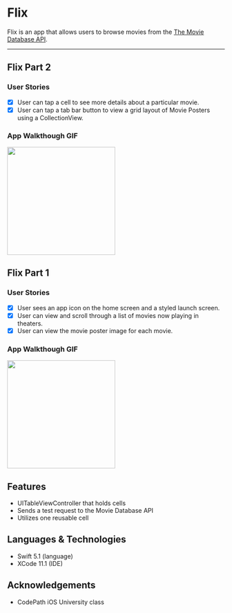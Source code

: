 # Flix

Flix is an app that allows users to browse movies from the [The Movie Database API](http://docs.themoviedb.apiary.io/#).

---

## Flix Part 2

### User Stories
- [x] User can tap a cell to see more details about a particular movie.
- [x] User can tap a tab bar button to view a grid layout of Movie Posters using a CollectionView.

### App Walkthough GIF

<img src="https://github.com/nehaswamy/Flix/upload" width=250><br>

## Flix Part 1

### User Stories
- [x] User sees an app icon on the home screen and a styled launch screen.
- [x] User can view and scroll through a list of movies now playing in theaters.
- [x] User can view the movie poster image for each movie.

### App Walkthough GIF
<img src="https://github.com/nehaswamy/Flix/blob/master/Flix-Overview.gif" width=250><br>

## Features
* UITableViewController that holds cells
* Sends a test request to the Movie Database API
* Utilizes one reusable cell 

## Languages & Technologies
* Swift 5.1 (language)
* XCode 11.1 (IDE)

## Acknowledgements
* CodePath iOS University class
